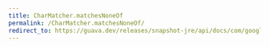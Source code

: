 ```yaml
---
title: CharMatcher.matchesNoneOf
permalink: /CharMatcher.matchesNoneOf/
redirect_to: https://guava.dev/releases/snapshot-jre/api/docs/com/google/common/base/CharMatcher.html#matchesNoneOf-java.lang.CharSequence-
---
```

